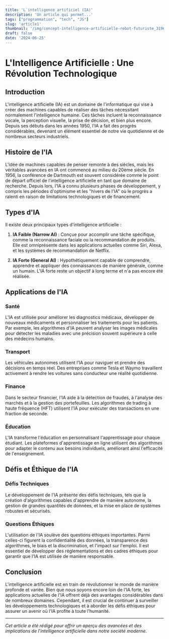 ```yaml
---
title: 'L`intelligence artificiel (IA)'
description: 'Un article qui permet...'
tags: ["programmation", "tech", "JS"]
slug: 'article1'
thumbnail: '/img/concept-intelligence-artificielle-robot-futuriste_31965-6958.webp'
draft: false
date: '2024-06-25'
---
```


# L'Intelligence Artificielle : Une Révolution Technologique

## Introduction

L'intelligence artificielle (IA) est un domaine de l'informatique qui vise à créer des machines capables de réaliser des tâches nécessitant normalement l'intelligence humaine. Ces tâches incluent la reconnaissance vocale, la perception visuelle, la prise de décision, et bien plus encore. Depuis ses débuts dans les années 1950, l'IA a fait des progrès considérables, devenant un élément essentiel de notre vie quotidienne et de nombreux secteurs industriels.

## Histoire de l'IA

L'idée de machines capables de penser remonte à des siècles, mais les véritables avancées en IA ont commencé au milieu du 20ème siècle. En 1956, la conférence de Dartmouth est souvent considérée comme le point de départ officiel de l'intelligence artificielle en tant que domaine de recherche. Depuis lors, l'IA a connu plusieurs phases de développement, y compris les périodes d'optimisme et les "hivers de l'IA" où le progrès a ralenti en raison de limitations technologiques et de financement.

## Types d'IA

Il existe deux principaux types d'intelligence artificielle :

1. **IA Faible (Narrow AI)** : Conçue pour accomplir une tâche spécifique, comme la reconnaissance faciale ou la recommandation de produits. Elle est omniprésente dans les applications actuelles comme Siri, Alexa, et les systèmes de recommandation de Netflix.
  
2. **IA Forte (General AI)** : Hypothétiquement capable de comprendre, apprendre et appliquer des connaissances de manière générale, comme un humain. L'IA forte reste un objectif à long terme et n'a pas encore été réalisée.

## Applications de l'IA

### Santé

L'IA est utilisée pour améliorer les diagnostics médicaux, développer de nouveaux médicaments et personnaliser les traitements pour les patients. Par exemple, les algorithmes d'IA peuvent analyser les images médicales pour détecter les maladies avec une précision souvent supérieure à celle des médecins humains.

### Transport

Les véhicules autonomes utilisent l'IA pour naviguer et prendre des décisions en temps réel. Des entreprises comme Tesla et Waymo travaillent activement à rendre les voitures sans conducteur une réalité quotidienne.

### Finance

Dans le secteur financier, l'IA aide à la détection de fraudes, à l'analyse des marchés et à la gestion des portefeuilles. Les algorithmes de trading à haute fréquence (HFT) utilisent l'IA pour exécuter des transactions en une fraction de seconde.

### Éducation

L'IA transforme l'éducation en personnalisant l'apprentissage pour chaque étudiant. Les plateformes d'apprentissage en ligne utilisent des algorithmes pour adapter le contenu aux besoins individuels, améliorant ainsi l'efficacité de l'enseignement.

## Défis et Éthique de l'IA

### Défis Techniques

Le développement de l'IA présente des défis techniques, tels que la création d'algorithmes capables d'apprendre de manière autonome, la gestion de grandes quantités de données, et la mise en place de systèmes robustes et sécurisés.

### Questions Éthiques

L'utilisation de l'IA soulève des questions éthiques importantes. Parmi celles-ci figurent la confidentialité des données, la transparence des algorithmes, le biais et la discrimination, et l'impact sur l'emploi. Il est essentiel de développer des réglementations et des cadres éthiques pour garantir que l'IA est utilisée de manière responsable.

## Conclusion

L'intelligence artificielle est en train de révolutionner le monde de manière profonde et variée. Bien que nous soyons encore loin de l'IA forte, les applications actuelles de l'IA offrent déjà des avantages considérables dans de nombreux domaines. Cependant, il est crucial de continuer à surveiller les développements technologiques et à aborder les défis éthiques pour assurer un avenir où l'IA profite à toute l'humanité.

---

*Cet article a été rédigé pour offrir un aperçu des avancées et des implications de l'intelligence artificielle dans notre société moderne.*
